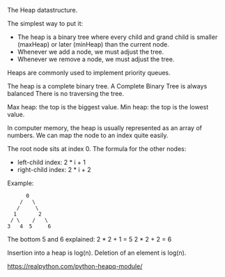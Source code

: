 The Heap datastructure.

The simplest way to put it:
- The heap is a binary tree where every child and grand child is smaller (maxHeap) or later (minHeap) than the current node.
- Whenever we add a node, we must adjust the tree. 
- Whenever we remove a node, we must adjust the tree.

Heaps are commonly used to implement priority queues.



The heap is a complete binary tree. A Complete Binary Tree is always balanced
There is no traversing the tree.

Max heap: the top is the biggest value.
Min heap: the top is the lowest value.

In computer memory, the heap is usually represented as an array of numbers. We can map the node to an index quite easily.

The root node sits at index 0. The formula for the other nodes:
- left-child index: 2 * i + 1
- right-child index: 2 * i + 2

Example:
```
      0
    /   \
   /     \
  1       2
 / \    /   \
3   4  5     6   

```
The bottom 5 and 6 explained:
2 * 2 + 1 = 5
2 * 2 + 2 = 6


Insertion into a heap is log(n).
Deletion of an element is log(n).




https://realpython.com/python-heapq-module/